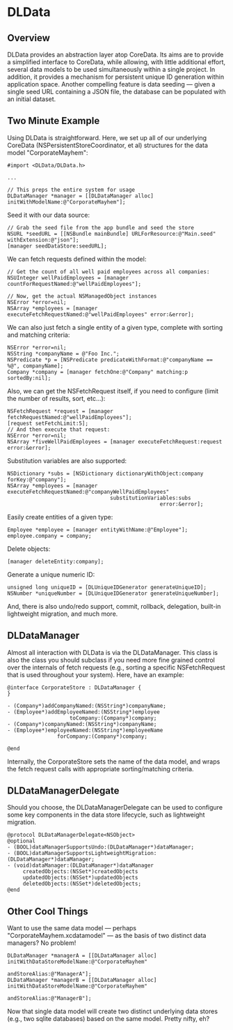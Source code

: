 # DLData

## Overview

DLData provides an abstraction layer atop CoreData. Its aims are to provide a simplified interface to CoreData, while allowing, with little additional effort, several data models to be used simultaneously within a single project. In addition, it provides a mechanism for persistent unique ID generation within application space. Another compelling feature is data seeding — given a single seed URL containing a JSON file, the database can be populated with an initial dataset.

## Two Minute Example

Using DLData is straightforward. Here, we set up all of our underlying CoreData (NSPersistentStoreCoordinator, et al) structures for the data model "CorporateMayhem":

```apple
#import <DLData/DLData.h>

...

// This preps the entire system for usage
DLDataManager *manager = [[DLDataManager alloc] initWithModelName:@"CorporateMayhem"];
```

Seed it with our data source:

```apple
// Grab the seed file from the app bundle and seed the store
NSURL *seedURL = [[NSBundle mainBundle] URLForResource:@"Main.seed" withExtension:@"json"];
[manager seedDataStore:seedURL];
```

We can fetch requests defined within the model:

```apple
// Get the count of all well paid employees across all companies:
NSUInteger wellPaidEmployees = [manager countForRequestNamed:@"wellPaidEmployees"];

// Now, get the actual NSManagedObject instances
NSError *error=nil;
NSArray *employees = [manager executeFetchRequestNamed:@"wellPaidEmployees" error:&error];
```

We can also just fetch a single entity of a given type, complete with sorting and matching criteria:

```apple
NSError *error=nil;
NSString *companyName = @"Foo Inc.";
NSPredicate *p = [NSPredicate predicateWithFormat:@"companyName == %@", companyName];
Company *company = [manager fetchOne:@"Company" matching:p sortedBy:nil];
```

Also, we can get the NSFetchRequest itself, if you need to configure (limit the number of results, sort, etc...):

```apple
NSFetchRequest *request = [manager fetchRequestNamed:@"wellPaidEmployees"];
[request setFetchLimit:5];
// And then execute that request:
NSError *error=nil;
NSArray *fiveWellPaidEmployees = [manager executeFetchRequest:request error:&error];
```

Substitution variables are also supported:

```apple
NSDictionary *subs = [NSDictionary dictionaryWithObject:company forKey:@"company"];
NSArray *employees = [manager executeFetchRequestNamed:@"companyWellPaidEmployees" 
                                 substitutionVariables:subs 
                                                 error:&error];
```

Easily create entities of a given type:

```apple
Employee *employee = [manager entityWithName:@"Employee"];
employee.company = company;
```

Delete objects:

```apple
[manager deleteEntity:company];
```

Generate a unique numeric ID:

```apple
unsigned long uniqueID = [DLUniqueIDGenerator generateUniqueID];
NSNumber *uniqueNumber = [DLUniqueIDGenerator generateUniqueNumber];
```

And, there is also undo/redo support, commit, rollback, delegation, built-in lightweight migration, and much more.

## DLDataManager

Almost all interaction with DLData is via the DLDataManager. This class is also the class you should subclass if you need more fine grained control over the internals of fetch requests (e.g., sorting a specific NSFetchRequest that is used throughout your system). Here, have an example:

```apple
@interface CorporateStore : DLDataManager {
}

- (Company*)addCompanyNamed:(NSString*)companyName;
- (Employee*)addEmployeeNamed:(NSString*)employee 
                    toCompany:(Company*)company;
- (Company*)companyNamed:(NSString*)companyName;
- (Employee*)employeeNamed:(NSString*)employeeName 
                forCompany:(Company*)company;

@end
```

Internally, the CorporateStore sets the name of the data model, and wraps the fetch request calls with appropriate sorting/matching criteria.

## DLDataManagerDelegate

Should you choose, the DLDataManagerDelegate can be used to configure some key components in the data store lifecycle, such as lightweight migration.

```apple
@protocol DLDataManagerDelegate<NSObject>
@optional
- (BOOL)dataManagerSupportsUndo:(DLDataManager*)dataManager;
- (BOOL)dataManagerSupportsLightweightMigration:(DLDataManager*)dataManager;
- (void)dataManager:(DLDataManager*)dataManager
     createdObjects:(NSSet*)createdObjects
     updatedObjects:(NSSet*)updatedObjects
     deletedObjects:(NSSet*)deletedObjects;
@end
```

## Other Cool Things

Want to use the same data model — perhaps "CorporateMayhem.xcdatamodel" — as the basis of two distinct data managers? No problem!

```apple
DLDataManager *managerA = [[DLDataManager alloc] initWithDataStoreModelName:@"CorporateMayhem" 
                                                              andStoreAlias:@"ManagerA"];
DLDataManager *managerB = [[DLDataManager alloc] initWithDataStoreModelName:@"CorporateMayhem" 
                                                              andStoreAlias:@"ManagerB"];
```

Now that single data model will create two distinct underlying data stores (e.g., two sqlite databases) based on the same model. Pretty nifty, eh?
